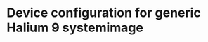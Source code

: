 Device configuration for generic Halium 9 systemimage
=====================================================
